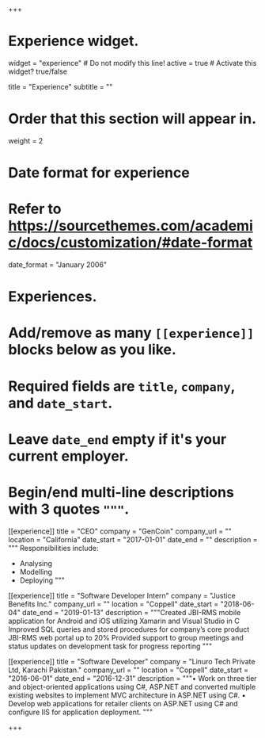 +++
# Experience widget.
widget = "experience"  # Do not modify this line!
active = true  # Activate this widget? true/false

title = "Experience"
subtitle = ""

# Order that this section will appear in.
weight = 2

# Date format for experience
#   Refer to https://sourcethemes.com/academic/docs/customization/#date-format
date_format = "January 2006"

# Experiences.
#   Add/remove as many `[[experience]]` blocks below as you like.
#   Required fields are `title`, `company`, and `date_start`.
#   Leave `date_end` empty if it's your current employer.
#   Begin/end multi-line descriptions with 3 quotes `"""`.
[[experience]]
  title = "CEO"
  company = "GenCoin"
  company_url = ""
  location = "California"
  date_start = "2017-01-01"
  date_end = ""
  description = """
  Responsibilities include:
  
  * Analysing
  * Modelling
  * Deploying
  """

[[experience]]
  title = "Software Developer Intern"
  company = "Justice Benefits Inc."
  company_url = ""
  location = "Coppell"
  date_start = "2018-06-04"
  date_end = "2019-01-13"
  description = """Created JBI-RMS mobile application for Android and iOS utilizing Xamarin and Visual Studio in C
  Improved SQL queries and stored procedures for company’s core product JBI-RMS web portal up to 20%
  Provided support to group meetings and status updates on development task for progress reporting
  """
  
  [[experience]]
  title = "Software Developer"
  company = "Linuro Tech Private Ltd, Karachi Pakistan."
  company_url = ""
  location = "Coppell"
  date_start = "2016-06-01"
  date_end = "2016-12-31"
  description = """• Work on three tier and object-oriented applications using C#, ASP.NET and converted multiple existing websites to
implement MVC architecture in ASP.NET using C#.
• Develop web applications for retailer clients on ASP.NET using C# and configure IIS for application deployment.
  """

+++
